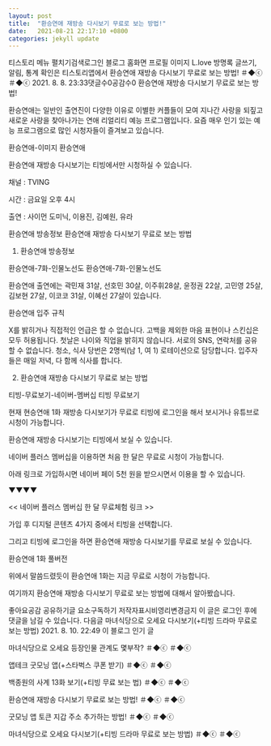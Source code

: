 ```yaml
---
layout: post
title:  "환승연애 재방송 다시보기 무료로 보는 방법!"
date:   2021-08-21 22:17:10 +0800
categories: jekyll update
---
```

티스토리 메뉴 펼치기검색로그인
블로그 홈화면
프로필 이미지
L.love
방명록
글쓰기, 알림, 통계 확인은 티스토리앱에서
환승연애 재방송 다시보기 무료로 보는 방법!
＃◆ⓒ ＃◆ⓒ
2021. 8. 8. 23:33댓글수0공감수0
환승연애 재방송 다시보기 무료로 보는 방법!
 

환승연애는 일반인 출연진이 다양한 이유로 이별한 커플들이 모여 지나간 사랑을 되짚고 새로운 사랑을 찾아나가는 연애 리얼리티 예능 프로그램입니다. 요즘 매우 인기 있는 예능 프로그램으로 많인 시청자들이 즐겨보고 있습니다. 

 

환승연애-이미지
환승연애
 

환승연애 재방송 다시보기는 티빙에서만 시청하실 수 있습니다. 

 

채널 : TVING 

시간 : 금요일 오후 4시

출연 : 사이먼 도미닉, 이용진, 김예원, 유라

 

 

환승연애 방송정보
환승연애 재방송 다시보기 무료로 보는 방법
 

 

1. 환승연애 방송정보
 

환승연애-7화-인물노선도
환승연애-7화-인물노선도
 

환승연애 출연에는 곽민재 31살, 선호민 30살, 이주휘28살, 윤정권 22살, 고민영 25살, 김보현 27살, 이코코 31살, 이혜선 27살이 있습니다. 

 

 

환승연애 입주 규칙

 

X를 밝히거나 직접적인 언급은 할 수 없습니다.
고백을 제외한 마음 표현이나 스킨십은 모두 허용됩니다.
첫날은 나이와 직업을 밝히지 않습니다.
서로의 SNS, 연락처를 공유할 수 없습니다.
청소, 식사 당번은 2명씩(남 1, 여 1) 로테이션으로 담당합니다.
입주자들은 매일 저녁, 다 함께 식사를 합니다.
 

 

 

 

2. 환승연애 재방송 다시보기 무료로 보는 방법
 

티빙-무료보기-네이버-멤버십
티빙 무료보기
 

현재 현승연애 1화 재방송 다시보기가 무료로 티빙에 로그인을 해서 보시거나 유튜브로 시청이 가능합니다. 

 

환승연애 재방송 다시보기는 티빙에서 보실 수 있습니다. 

네이버 플러스 멤버십을 이용하면 처음 한 달은 무료로 시청이 가능합니다. 

아래 링크로 가입하시면 네이버 페이 5천 원을 받으시면서 이용을 할 수 있습니다. 

 

 

▼▼▼▼

 

<< 네이버 플러스 멤버십 한 달 무료체험 링크 >>

 

 

 

 

 

가입 후 디지털 콘텐츠 4가지 중에서 티빙을 선택합니다. 

그리고 티빙에 로그인을 하면 환승연애 재방송 다시보기를 무료로 보실 수 있습니다. 

 

 


환승연애 1화 풀버전
 

위에서 말씀드렸듯이 환승연애 1화는 지금 무료로 시청이 가능합니다. 

 

여기까지 환승연애 재방송 다시보기 무료로 보는 방법에 대해서 알아봤습니다. 

 

 

 

 

 

 

 

 

 

 

 


좋아요공감
공유하기글 요소구독하기
저작자표시비영리변경금지
이 글은 로그인 후에 댓글을 남길 수 있습니다.
다음글
마녀식당으로 오세요 다시보기(+티빙 드라마 무료로 보는 방법)
2021. 8. 10. 22:49
이 블로그 인기 글

마녀식당으로 오세요 등장인물 관계도 몇부작?
＃◆ⓒ ＃◆ⓒ

앱테크 굿모닝 앱(+스타벅스 쿠폰 받기)
＃◆ⓒ ＃◆ⓒ

백종원의 사계 13화 보기(+티빙 무료 보는 법)
＃◆ⓒ ＃◆ⓒ

환승연애 재방송 다시보기 무료로 보는 방법!
＃◆ⓒ ＃◆ⓒ

굿모닝 앱 토큰 지갑 주소 추가하는 방법!
＃◆ⓒ ＃◆ⓒ

마녀식당으로 오세요 다시보기(+티빙 드라마 무료로 보는 방법)
＃◆ⓒ ＃◆ⓒ